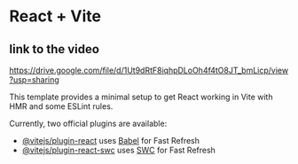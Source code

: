 # React + Vite

## link to the video

https://drive.google.com/file/d/1Ut9dRtF8iqhpDLoOh4f4tO8JT_bmLicp/view?usp=sharing




This template provides a minimal setup to get React working in Vite with HMR and some ESLint rules.

Currently, two official plugins are available:

- [@vitejs/plugin-react](https://github.com/vitejs/vite-plugin-react/blob/main/packages/plugin-react/README.md) uses [Babel](https://babeljs.io/) for Fast Refresh
- [@vitejs/plugin-react-swc](https://github.com/vitejs/vite-plugin-react-swc) uses [SWC](https://swc.rs/) for Fast Refresh
